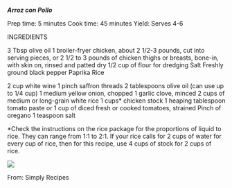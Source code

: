 ***Arroz con Pollo***

Prep time: 5 minutes
Cook time: 45 minutes
Yield: Serves 4-6

INGREDIENTS

3 Tbsp olive oil
1 broiler-fryer chicken, about 2 1/2-3 pounds, cut into serving pieces, or 2 1/2 to 3 pounds of chicken thighs or breasts, bone-in, with skin on, rinsed and patted dry
1/2 cup of flour for dredging
Salt
Freshly ground black pepper
Paprika
Rice

2 cup white wine
1 pinch saffron threads
2 tablespoons olive oil (can use up to 1/4 cup)
1 medium yellow onion, chopped
1 garlic clove, minced
2 cups of medium or long-grain white rice
1 cups* chicken stock
1 heaping tablespoon tomato paste or 1 cup of diced fresh or cooked tomatoes, strained
Pinch of oregano
1 teaspoon salt

*Check the instructions on the rice package for the proportions of liquid to rice. They can range from 1:1 to 2:1. If your rice calls for 2 cups of water for every cup of rice, then for this recipe, use 4 cups of stock for 2 cups of rice.

![](https://i.imgur.com/nQo7t9N.png)

From: Simply Recipes

